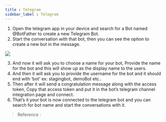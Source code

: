 ```yaml
---
title : Telegram
sidebar_label : Telegram
---
```


1. Open the telegram app in your device and search for a Bot named @BotFather to create a new Telegram Bot.
2. Start the conversation with that bot, then you can see the option to create a new bot in the message.

![](https://drive.google.com/file/d/1gV7xUV0P7R5MtuBH97f2o_a3c8xqx1NX/view?usp=sharing)

3. And now it will ask you to choose a name for your bot, Provide the name for the bot and this will show up as the display name to the users.
4. And then it will ask you to provide the username for the bot and it should end with ‘bot’ ex: stagingbot, demoBot etc..
5. Then after it will send a congratulation message along with the access token, Copy that access token and put it in the bot’s telegram channel integration page and connect.
6. That’s it your bot is now connected to the telegram bot and you can search for bot name and start the conversations with it.

> Reference : [](https://drive.google.com/file/d/1_6vt--VeD66L96wYe49bdqJqcUJF1VUL/view?usp=sharing)
